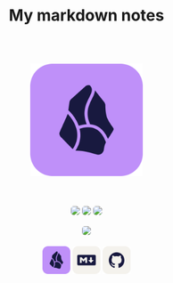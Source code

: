 <div align="center">
<h1>My markdown notes</h1>
<br><br><br>
<img src="https://github.com/LaranjoTomas/Okami/blob/main/badges_obsidian.png?raw=true" width="40%" />
<br><br><br><br>
<img src="https://img.shields.io/github/commit-activity/t/LaranjoTomas/Universe?style=for-the-badge&color=a6e0b8&logoColor=D9E0EE&labelColor=171b22" style="border-radius: 5px;"/>
<img class="badge" src="https://img.shields.io/github/repo-size/LaranjoTomas/Universe?style=for-the-badge&color=ea9de7&logoColor=D9E0EE&labelColor=171b22" style="border-radius: 5px;"/>
<img class="badge" src="https://img.shields.io/github/last-commit/LaranjoTomas/Universe?style=for-the-badge&color=7dc4e4&logoColor=D9E0EE&labelColor=1c1c29" style="border-radius: 5px;"/>
<br><br>
<a href="https://discord.gg/vcGZkB3J"><img  class="badge" src="https://img.shields.io/discord/1238858182403559505.svg?label=Discord&logo=Discord&style=for-the-badge&color=f5a7a0&logoColor=FFFFFF&labelColor=1c1c29" style="border-radius: 5px;"/></a>
<br><br>
<img src="https://github.com/Nighty3098/DevIcons/blob/main/badges/badges_obsidian.png?raw=true" width="50px" />
<img src="https://github.com/Nighty3098/DevIcons/blob/main/badges/badges_markdown.png?raw=true" width="50px" />
<img src="https://github.com/Nighty3098/DevIcons/blob/main/badges/badges_git.png?raw=true" width="50px" />
<br><br>
</div>
